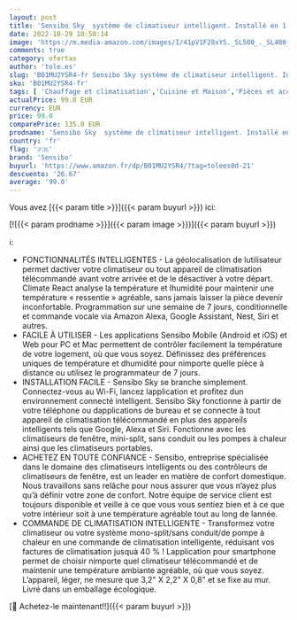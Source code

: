 ```yaml
---
layout: post
title: 'Sensibo Sky  système de climatiseur intelligent. Installé en 1 min. L’appli éco maintient le confort. Auto ON/OFF. Wifi-Google-Alexa-Siri.  Gris '
date: 2022-10-29 10:50:14
image: 'https://m.media-amazon.com/images/I/41pV1F28xYS._SL500_._SL400_.jpg'
comments: true
category: ofertas
author: 'tole.es'
slug: 'B01MU2YSR4-fr Sensibo Sky système de climatiseur intelligent. Installé...'
sku: 'B01MU2YSR4-fr'
tags: [ 'Chauffage et climatisation','Cuisine et Maison','Pièces et accessoires de chauffage et climatisation','Pièces et accessoires pour climatiseur','Télécommandes de climatiseur','sensibo','🇫🇷', ]
actualPrice: 99.0 EUR
currency: EUR
price: 99.0
comparePrice: 135.0 EUR
prodname: 'Sensibo Sky  système de climatiseur intelligent. Installé en 1 min. L’appli éco maintient le confort. Auto ON/OFF. Wifi-Google-Alexa-Siri.  Gris '
country: 'fr'
flag: '🇫🇷'
brand: 'Sensibo'
buyurl: 'https://www.amazon.fr/dp/B01MU2YSR4/?tag=tolees0d-21'
descuento: '26.67'
average: '99.0'
---
```


Vous avez [{{< param title >}}]({{< param buyurl >}}) ici:

[![{{< param prodname >}}]({{< param image >}})]({{< param buyurl >}})

ℹ️:

- FONCTIONNALITÉS INTELLIGENTES - La géolocalisation de lutilisateur permet dactiver votre climatiseur ou tout appareil de climatisation télécommandé avant votre arrivée et de le désactiver à votre départ. Climate React analyse la température et lhumidité pour maintenir une température « ressentie » agréable, sans jamais laisser la pièce devenir inconfortable. Programmation sur une semaine de 7 jours, conditionnelle et commande vocale via Amazon Alexa, Google Assistant, Nest, Siri et autres.
- FACILE À UTILISER - Les applications Sensibo Mobile (Android et iOS) et Web pour PC et Mac permettent de contrôler facilement la température de votre logement, où que vous soyez. Définissez des préférences uniques de température et dhumidité pour nimporte quelle pièce à distance ou utilisez le programmateur de 7 jours.
- INSTALLATION FACILE - Sensibo Sky se branche simplement. Connectez-vous au Wi-Fi, lancez lapplication et profitez dun environnement connecté intelligent. Sensibo Sky fonctionne à partir de votre téléphone ou dapplications de bureau et se connecte à tout appareil de climatisation télécommandé en plus des appareils intelligents tels que Google, Alexa et Siri. Fonctionne avec les climatiseurs de fenêtre, mini-split, sans conduit ou les pompes à chaleur ainsi que les climatiseurs portables.
- ACHETEZ EN TOUTE CONFIANCE - Sensibo, entreprise spécialisée dans le domaine des climatiseurs intelligents ou des contrôleurs de climatiseurs de fenêtre, est un leader en matière de confort domestique. Nous travaillons sans relâche pour nous assurer que vous n’ayez plus qu’à définir votre zone de confort. Notre équipe de service client est toujours disponible et veille à ce que vous vous sentiez bien et à ce que votre intérieur soit à une température agréable tout au long de lannée.
- COMMANDE DE CLIMATISATION INTELLIGENTE - Transformez votre climatiseur ou votre système mono-split/sans conduit/de pompe à chaleur en une commande de climatisation intelligente, réduisant vos factures de climatisation jusquà 40 % ! Lapplication pour smartphone permet de choisir nimporte quel climatiseur télécommandé et de maintenir une température ambiante agréable, où que vous soyez. L’appareil, léger, ne mesure que 3,2" X 2,2" X 0,8" et se fixe au mur. Livré dans un emballage écologique.

[🛒 Achetez-le maintenant!!]({{< param buyurl >}})
